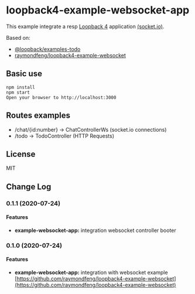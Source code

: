 # loopback4-example-websocket-app

This example integrate a resp [Loopback 4](https://loopback.io/doc/en/lb4/) application [(socket.io)](https://socket.io).

Based on:
* [@loopback/examples-todo](https://github.com/strongloop/loopback-next/tree/master/examples/todo)
* [raymondfeng/loopback4-example-websocket](https://github.com/raymondfeng/loopback4-example-websocket)

## Basic use

```
npm install
npm start
Open your browser to http://localhost:3000
```

## Routes examples
* /chat/{id:number} -> ChatControllerWs (socket.io connections)
* /todo -> TodoController (HTTP Requests)

## License

MIT

## Change Log

### 0.1.1 (2020-07-24)

#### Features

* **example-websocket-app:** integration websocket controller booter 

### 0.1.0 (2020-07-24)

#### Features

* **example-websocket-app:** integration with websocket example [https://github.com/raymondfeng/loopback4-example-websocket](https://github.com/raymondfeng/loopback4-example-websocket) 
